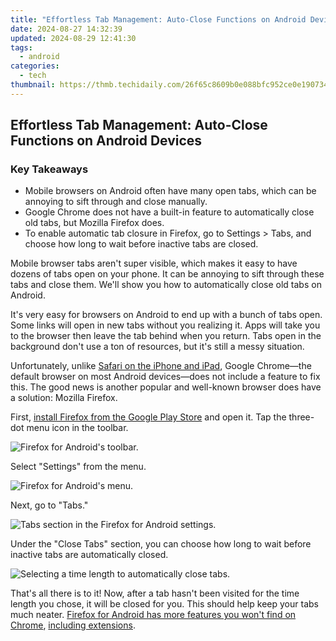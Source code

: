 ```yaml
---
title: "Effortless Tab Management: Auto-Close Functions on Android Devices"
date: 2024-08-27 14:32:39
updated: 2024-08-29 12:41:30
tags:
  - android
categories:
  - tech
thumbnail: https://thmb.techidaily.com/26f65c8609b0e088bfc952ce0e1907346f9597a5ec5508da88eeab04ce902a4e.jpeg
---
```


## Effortless Tab Management: Auto-Close Functions on Android Devices

### Key Takeaways

* Mobile browsers on Android often have many open tabs, which can be annoying to sift through and close manually.
* Google Chrome does not have a built-in feature to automatically close old tabs, but Mozilla Firefox does.
* To enable automatic tab closure in Firefox, go to Settings > Tabs, and choose how long to wait before inactive tabs are closed.

 Mobile browser tabs aren't super visible, which makes it easy to have dozens of tabs open on your phone. It can be annoying to sift through these tabs and close them. We'll show you how to automatically close old tabs on Android.

 It's very easy for browsers on Android to end up with a bunch of tabs open. Some links will open in new tabs without you realizing it. Apps will take you to the browser then leave the tab behind when you return. Tabs open in the background don't use a ton of resources, but it's still a messy situation.

 Unfortunately, unlike [Safari on the iPhone and iPad](https://location-social.techidaily.com/3-things-you-must-know-about-fake-snapchat-location-on-oneplus-nord-3-5g-drfone-by-drfone-virtual-android/), Google Chrome—the default browser on most Android devices—does not include a feature to fix this. The good news is another popular and well-known browser does have a solution: Mozilla Firefox.

 First, [install Firefox from the Google Play Store](https://www.anrdoezrs.net/links/3607085/type/dlg/sid/UUhtgUeUpU207129/https://play.google.com/store/apps/details?id=org.mozilla.firefox&hl=en%5FUS&gl=US) and open it. Tap the three-dot menu icon in the toolbar.

![Firefox for Android's toolbar.](https://static1.howtogeekimages.com/wordpress/wp-content/uploads/2023/12/screenshot_2023-12-12-17-16-54-68_3aea4af51f236e4932235fdada7d1643.jpg) 

 Select "Settings" from the menu.

![Firefox for Android's menu.](https://static1.howtogeekimages.com/wordpress/wp-content/uploads/2023/12/screenshot_2023-12-12-17-17-03-44_3aea4af51f236e4932235fdada7d1643.jpg) 

 Next, go to "Tabs."

![Tabs section in the Firefox for Android settings.](https://static1.howtogeekimages.com/wordpress/wp-content/uploads/2023/12/screenshot_2023-12-12-17-17-15-21_3aea4af51f236e4932235fdada7d1643.jpg) 

 Under the "Close Tabs" section, you can choose how long to wait before inactive tabs are automatically closed.

![Selecting a time length to automatically close tabs.](https://static1.howtogeekimages.com/wordpress/wp-content/uploads/2023/12/screenshot_2023-12-12-17-17-30-15_3aea4af51f236e4932235fdada7d1643.jpg) 

 That's all there is to it! Now, after a tab hasn't been visited for the time length you chose, it will be closed for you. This should help keep your tabs much neater. [Firefox for Android has more features you won't find on Chrome](https://howto.techidaily.com/8-workable-fixes-to-the-sim-not-provisioned-mm2-error-on-samsung-galaxy-a14-5g-drfone-by-drfone-fix-android-problems-fix-android-problems/), [including extensions](https://bypass-frp.techidaily.com/in-2024-easy-guide-to-itel-p55-frp-bypass-with-best-methods-by-drfone-android/).

<ins class="adsbygoogle"
     style="display:block"
     data-ad-format="autorelaxed"
     data-ad-client="ca-pub-7571918770474297"
     data-ad-slot="1223367746"></ins>



<ins class="adsbygoogle"
     style="display:block"
     data-ad-client="ca-pub-7571918770474297"
     data-ad-slot="8358498916"
     data-ad-format="auto"
     data-full-width-responsive="true"></ins>
